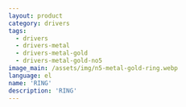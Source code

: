 ```yaml
---
layout: product
category: drivers
tags:
  - drivers
  - drivers-metal
  - drivers-metal-gold
  - drivers-metal-gold-no5
image_main: /assets/img/n5-metal-gold-ring.webp
language: el
name: 'RING'
description: 'RING'
---
```

